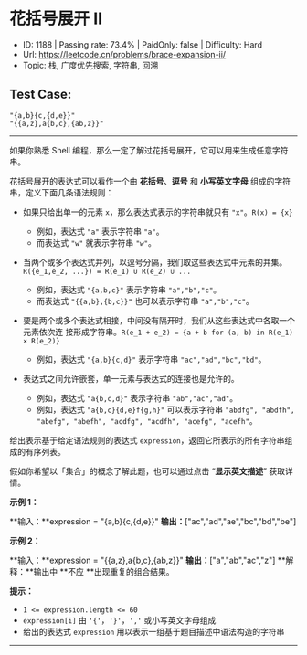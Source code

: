 # 花括号展开 II                                                      

* ID: 1188    | Passing rate: 73.4% | PaidOnly: false  | Difficulty: Hard
* Url: https://leetcode.cn/problems/brace-expansion-ii/
* Topic: 栈, 广度优先搜索, 字符串, 回溯

## Test Case:

```
"{a,b}{c,{d,e}}"
"{{a,z},a{b,c},{ab,z}}"
```

---

如果你熟悉 Shell 编程，那么一定了解过花括号展开，它可以用来生成任意字符串。

花括号展开的表达式可以看作一个由 **花括号**、**逗号** 和 **小写英文字母**
组成的字符串，定义下面几条语法规则：

* 如果只给出单一的元素 `x`，那么表达式表示的字符串就只有 `"x"`。`R(x) = {x}`
  
  * 例如，表达式 `"a"` 表示字符串 `"a"`。
  * 而表达式 `"w"` 就表示字符串 `"w"`。
* 当两个或多个表达式并列，以逗号分隔，我们取这些表达式中元素的并集。`R({e_1,e_2,
  ...}) = R(e_1) ∪ R(e_2) ∪ ...`
  
  * 例如，表达式 `"{a,b,c}"` 表示字符串 `"a","b","c"`。
  * 而表达式 `"{{a,b},{b,c}}"` 也可以表示字符串 `"a","b","c"`。
* 要是两个或多个表达式相接，中间没有隔开时，我们从这些表达式中各取一个元素依次连
  接形成字符串。`R(e_1 + e_2) = {a + b for (a, b) in R(e_1) × R(e_2)}`
  
  * 例如，表达式 `"{a,b}{c,d}"` 表示字符串 `"ac","ad","bc","bd"`。
* 表达式之间允许嵌套，单一元素与表达式的连接也是允许的。
  
  * 例如，表达式 `"a{b,c,d}"` 表示字符串 `"ab","ac","ad"​​​​​​`。
  * 例如，表达式 `"a{b,c}{d,e}f{g,h}"` 可以表示字符串 `"abdfg", "abdfh",
    "abefg", "abefh", "acdfg", "acdfh", "acefg", "acefh"`。

给出表示基于给定语法规则的表达式
`expression`，返回它所表示的所有字符串组成的有序列表。

假如你希望以「集合」的概念了解此题，也可以通过点击 “**显示英文描述**” 获取详情。


**示例 1：**

**输入：**expression = "{a,b}{c,{d,e}}"
**输出：**["ac","ad","ae","bc","bd","be"]

**示例 2：**

**输入：**expression = "{{a,z},a{b,c},{ab,z}}"
**输出：**["a","ab","ac","z"]
**解释：**输出中 **不应 **出现重复的组合结果。


**提示：**

* `1 <= expression.length <= 60`
* `expression[i]` 由 `'{'`，`'}'`，`','` 或小写英文字母组成
* 给出的表达式 `expression` 用以表示一组基于题目描述中语法构造的字符串

---